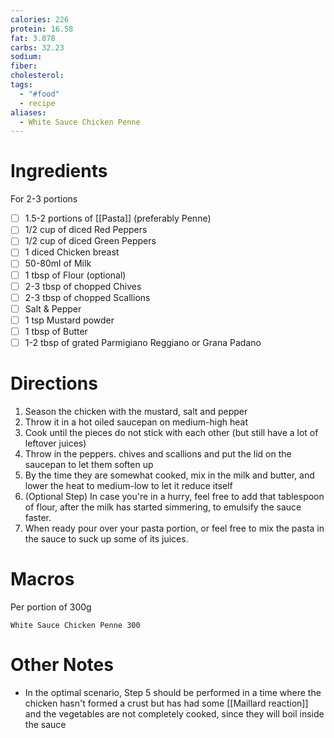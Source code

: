 ```yaml
---
calories: 226
protein: 16.58
fat: 3.078
carbs: 32.23
sodium: 
fiber: 
cholesterol: 
tags:
  - "#food"
  - recipe
aliases:
  - White Sauce Chicken Penne
---
```

# Ingredients
For 2-3 portions
- [ ] 1.5-2 portions of [[Pasta]] (preferably Penne)
- [ ] 1/2 cup of diced Red Peppers
- [ ] 1/2 cup of diced Green Peppers
- [ ] 1 diced Chicken breast
- [ ] 50-80ml of Milk
- [ ] 1 tbsp of Flour (optional)
- [ ] 2-3 tbsp of chopped Chives
- [ ] 2-3 tbsp of chopped Scallions
- [ ] Salt & Pepper
- [ ] 1 tsp Mustard powder
- [ ] 1 tbsp of Butter
- [ ] 1-2 tbsp of grated Parmigiano Reggiano or Grana Padano

# Directions
1. Season the chicken with the mustard, salt and pepper
2. Throw it in a hot oiled saucepan on medium-high heat
3. Cook until the pieces do not stick with each other (but still have a lot of leftover juices)
4. Throw in the peppers. chives and scallions and put the lid on the saucepan to let them soften up
5. By the time they are somewhat cooked, mix in the milk and butter, and lower the heat to medium-low to let it reduce itself
6. (Optional Step) In case you're in a hurry, feel free to add that tablespoon of flour, after the milk has started simmering, to emulsify the sauce faster.
7. When ready pour over your pasta portion, or feel free to mix the pasta in the sauce to suck up some of its juices.

# Macros
Per portion of 300g
```foodiary
White Sauce Chicken Penne 300
```
# Other Notes
- In the optimal scenario, Step 5 should be performed in a time where the chicken hasn't formed a crust but has had some [[Maillard reaction]] and the vegetables are not completely cooked, since they will boil inside the sauce
